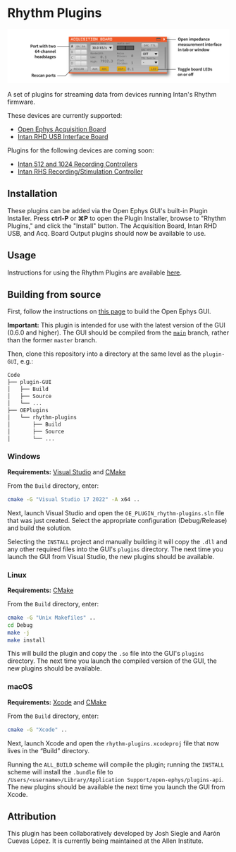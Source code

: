 # Rhythm Plugins

![acquisition-board-plugin-screenshot](Resources/acquisition-board-plugin.png)

A set of plugins for streaming data from devices running Intan's Rhythm firmware. 

These devices are currently supported:

- [Open Ephys Acquisition Board](https://open-ephys.org/acq-board)
- [Intan RHD USB Interface Board](https://intantech.com/RHD_USB_interface_board.html)

Plugins for the following devices are coming soon:

- [Intan 512 and 1024 Recording Controllers](https://intantech.com/RHD_controllers.html)
- [Intan RHS Recording/Stimulation Controller](https://intantech.com/stim_record_controller.html)

## Installation

These plugins can be added via the Open Ephys GUI's built-in Plugin Installer. Press **ctrl-P** or **⌘P** to open the Plugin Installer, browse to "Rhythm Plugins," and click the "Install" button. The Acquisition Board, Intan RHD USB, and Acq. Board Output plugins should now be available to use.

## Usage

Instructions for using the Rhythm Plugins are available [here](https://open-ephys.github.io/gui-docs/User-Manual/Plugins/Rhythm-Plugins.html).

## Building from source

First, follow the instructions on [this page](https://open-ephys.github.io/gui-docs/Developer-Guide/Compiling-the-GUI.html) to build the Open Ephys GUI.

**Important:** This plugin is intended for use with the latest version of the GUI (0.6.0 and higher). The GUI should be compiled from the [`main`](https://github.com/open-ephys/plugin-gui/tree/main) branch, rather than the former `master` branch.

Then, clone this repository into a directory at the same level as the `plugin-GUI`, e.g.:
 
```
Code
├── plugin-GUI
│   ├── Build
│   ├── Source
│   └── ...
├── OEPlugins
│   └── rhythm-plugins
│       ├── Build
│       ├── Source
│       └── ...
```

### Windows

**Requirements:** [Visual Studio](https://visualstudio.microsoft.com/) and [CMake](https://cmake.org/install/)

From the `Build` directory, enter:

```bash
cmake -G "Visual Studio 17 2022" -A x64 ..
```

Next, launch Visual Studio and open the `OE_PLUGIN_rhythm-plugins.sln` file that was just created. Select the appropriate configuration (Debug/Release) and build the solution.

Selecting the `INSTALL` project and manually building it will copy the `.dll` and any other required files into the GUI's `plugins` directory. The next time you launch the GUI from Visual Studio, the new plugins should be available.


### Linux

**Requirements:** [CMake](https://cmake.org/install/)

From the `Build` directory, enter:

```bash
cmake -G "Unix Makefiles" ..
cd Debug
make -j
make install
```

This will build the plugin and copy the `.so` file into the GUI's `plugins` directory. The next time you launch the compiled version of the GUI, the new plugins should be available.


### macOS

**Requirements:** [Xcode](https://developer.apple.com/xcode/) and [CMake](https://cmake.org/install/)

From the `Build` directory, enter:

```bash
cmake -G "Xcode" ..
```

Next, launch Xcode and open the `rhythm-plugins.xcodeproj` file that now lives in the “Build” directory.

Running the `ALL_BUILD` scheme will compile the plugin; running the `INSTALL` scheme will install the `.bundle` file to `/Users/<username>/Library/Application Support/open-ephys/plugins-api`. The new plugins should be available the next time you launch the GUI from Xcode.



## Attribution

This plugin has been collaboratively developed by Josh Siegle and Aarón Cuevas López. It is currently being maintained at the Allen Institute.
